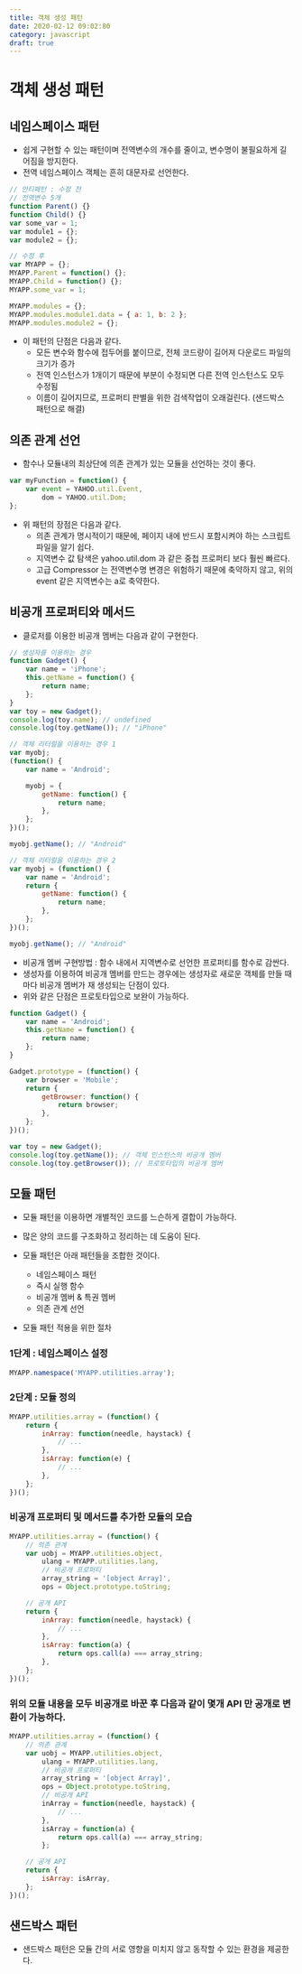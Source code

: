 ```yaml
---
title: 객체 생성 패턴
date: 2020-02-12 09:02:80
category: javascript
draft: true
---
```


# 객체 생성 패턴

## 네임스페이스 패턴

- 쉽게 구현할 수 있는 패턴이며 전역변수의 개수를 줄이고, 변수명이 불필요하게 길어짐을 방지한다.
- 전역 네임스페이스 객체는 흔히 대문자로 선언한다.

```javascript
// 안티패턴 : 수정 전
// 전역변수 5개
function Parent() {}
function Child() {}
var some_var = 1;
var module1 = {};
var module2 = {};

// 수정 후
var MYAPP = {};
MYAPP.Parent = function() {};
MYAPP.Child = function() {};
MYAPP.some_var = 1;

MYAPP.modules = {};
MYAPP.modules.module1.data = { a: 1, b: 2 };
MYAPP.modules.module2 = {};
```

- 이 패턴의 단점은 다음과 같다.
  - 모든 변수와 함수에 접두어를 붙이므로, 전체 코드량이 길어져 다운로드 파일의 크기가 증가
  - 전역 인스턴스가 1개이기 때문에 부분이 수정되면 다른 전역 인스턴스도 모두 수정됨
  - 이름이 길어지므로, 프로퍼티 판별을 위한 검색작업이 오래걸린다. (샌드박스 패턴으로 해결)

## 의존 관계 선언

- 함수나 모듈내의 최상단에 의존 관계가 있는 모듈을 선언하는 것이 좋다.

```javascript
var myFunction = function() {
	var event = YAHOO.util.Event,
		dom = YAHOO.util.Dom;
};
```

- 위 패턴의 장점은 다음과 같다.
  - 의존 관계가 명시적이기 때문에, 페이지 내에 반드시 포함시켜야 하는 스크립트 파일을 알기 쉽다.
  - 지역변수 값 탐색은 yahoo.util.dom 과 같은 중첩 프로퍼티 보다 훨씬 빠르다.
  - 고급 Compressor 는 전역변수명 변경은 위험하기 때문에 축약하지 않고, 위의 event 같은 지역변수는 a로 축약한다.

## 비공개 프로퍼티와 메서드

- 클로저를 이용한 비공개 멤버는 다음과 같이 구현한다.

```javascript
// 생성자를 이용하는 경우
function Gadget() {
	var name = 'iPhone';
	this.getName = function() {
		return name;
	};
}
var toy = new Gadget();
console.log(toy.name); // undefined
console.log(toy.getName()); // "iPhone"

// 객체 리터럴을 이용하는 경우 1
var myobj;
(function() {
	var name = 'Android';

	myobj = {
		getName: function() {
			return name;
		},
	};
})();

myobj.getName(); // "Android"

// 객체 리터럴을 이용하는 경우 2
var myobj = (function() {
	var name = 'Android';
	return {
		getName: function() {
			return name;
		},
	};
})();

myobj.getName(); // "Android"
```

- 비공개 멤버 구현방법 : 함수 내에서 지역변수로 선언한 프로퍼티를 함수로 감싼다.
- 생성자를 이용하여 비공개 멤버를 만드는 경우에는 생성자로 새로운 객체를 만들 때 마다 비공개 멤버가 재 생성되는 단점이 있다.
- 위와 같은 단점은 프로토타입으로 보완이 가능하다.

```javascript
function Gadget() {
	var name = 'Android';
	this.getName = function() {
		return name;
	};
}

Gadget.prototype = (function() {
	var browser = 'Mobile';
	return {
		getBrowser: function() {
			return browser;
		},
	};
})();

var toy = new Gadget();
console.log(toy.getName()); // 객체 인스턴스의 비공개 멤버
console.log(toy.getBrowser()); // 프로토타입의 비공개 멤버
```

## 모듈 패턴

- 모듈 패턴을 이용하면 개별적인 코드를 느슨하게 결합이 가능하다.
- 많은 양의 코드를 구조화하고 정리하는 데 도움이 된다.
- 모듈 패턴은 아래 패턴들을 조합한 것이다.

  - 네임스페이스 패턴
  - 즉시 실행 함수
  - 비공개 멤버 & 특권 멤버
  - 의존 관계 선언

- 모듈 패턴 적용을 위한 절차

### 1단계 : 네임스페이스 설정

```javascript
MYAPP.namespace('MYAPP.utilities.array');
```

### 2단계 : 모듈 정의

```javascript
MYAPP.utilities.array = (function() {
	return {
		inArray: function(needle, haystack) {
			// ...
		},
		isArray: function(e) {
			// ...
		},
	};
})();
```

### 비공개 프로퍼티 및 메서드를 추가한 모듈의 모습

```javascript
MYAPP.utilities.array = (function() {
	// 의존 관계
	var uobj = MYAPP.utilities.object,
		ulang = MYAPP.utilities.lang,
		// 비공개 프로퍼티
		array_string = '[object Array]',
		ops = Object.prototype.toString;

	// 공개 API
	return {
		inArray: function(needle, haystack) {
			// ...
		},
		isArray: function(a) {
			return ops.call(a) === array_string;
		},
	};
})();
```

### 위의 모듈 내용을 모두 비공개로 바꾼 후 다음과 같이 몇개 API 만 공개로 변환이 가능하다.

```javascript
MYAPP.utilities.array = (function() {
	// 의존 관계
	var uobj = MYAPP.utilities.object,
		ulang = MYAPP.utilities.lang,
		// 비공개 프로퍼티
		array_string = '[object Array]',
		ops = Object.prototype.toString,
		// 비공개 API
		inArray = function(needle, haystack) {
			// ...
		},
		isArray = function(a) {
			return ops.call(a) === array_string;
		};

	// 공개 API
	return {
		isArray: isArray,
	};
})();
```

## 샌드박스 패턴

- 샌드박스 패턴은 모듈 간의 서로 영향을 미치지 않고 동작할 수 있는 환경을 제공한다.

